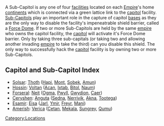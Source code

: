 A Sub-Capitol is any one of four [facilities](facilities.md)
located on each [Empire](Empire.md)'s home
[continents](continent.md) which is connected via a green
lattice link to the [capitol](capitol.md) facility.
[Sub-Capitols](Sub-Capitol.md) play an important role in the
capture of capitol [bases](facilities.md) as they are the only
way to disable the facility's impeneatrable shield barrier, called a
[Force Dome](Force_Dome.md). If two or more Sub-Capitols are
held by the same [empire](empire.md) who owns the capitol
facility, the [capitol](capitol.md) will activate it's Force
Dome barrier. Only by taking three sub-capitals (or taking two and
allowing another invading [empire](empire.md) to take the third)
can you disable this shield. The only way to successfully hack the
[capitol](capitol.md) facility is by owning two or more
Sub-Capitols.

## Capitol and Sub-Capitol Index

- [Solsar](Solsar.md): [Thoth](Thoth.md)
  ([Hapi](Hapi.md), [Mont](Mont.md),
  [Sobek](Sobek.md), [Amun](Amun.md))
- [Hossin](Hossin.md): [Voltan](Voltan.md)
  ([Acan](Acan.md), [Ixtab](Ixtab.md),
  [Bitol](Bitol.md), [Naum](Naum.md))
- [Forseral](Forseral.md): [Neit](Neit.md)
  ([Ogma](Ogma.md), [Pwyll](Pwyll.md),
  [Gwydion](Gwydion.md), [Caer](Caer.md))
- [Ceryshen](Ceryshen.md): [Anguta](Anguta.md)
  ([Sedna](Sedna.md), [Nerrivik](Nerrivik.md),
  [Akna](Akna.md), [Tootega](Tootega.md))
- [Esamir](Esamir.md): [Eisa](Eisa.md)
  ([Jarl](Jarl.md), [Ymir](Ymir.md),
  [Freyr](Freyr.md), [Mani](Mani.md))
- [Amerish](Amerish.md): [Verica](Verica.md)
  ([Cetan](Cetan.md), [Mekala](Mekala.md),
  [Sungrey](Sungrey.md), [Qumu](Qumu.md))

[Category:Locations](Category:Locations.md)
